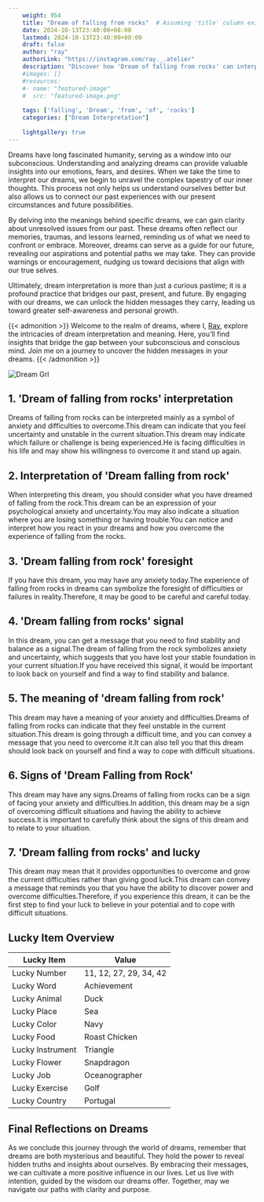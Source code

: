 ```yaml
---
    weight: 954
    title: "Dream of falling from rocks"  # Assuming 'title' column exists
    date: 2024-10-13T23:40:00+08:00
    lastmod: 2024-10-13T23:40:00+08:00
    draft: false
    author: "ray"
    authorLink: "https://instagram.com/ray._.atelier"
    description: "Discover how 'Dream of falling from rocks' can interpret your future and uncover its significant meanings in your life."
    #images: []
    #resources:
    #- name: "featured-image"
    #  src: "featured-image.png"
    
    tags: ['falling', 'Dream', 'from', 'of', 'rocks']
    categories: ["Dream Interpretation"]
    
    lightgallery: true
---
```

    
Dreams have long fascinated humanity, serving as a window into our subconscious. Understanding and analyzing dreams can provide valuable insights into our emotions, fears, and desires. When we take the time to interpret our dreams, we begin to unravel the complex tapestry of our inner thoughts. This process not only helps us understand ourselves better but also allows us to connect our past experiences with our present circumstances and future possibilities.

By delving into the meanings behind specific dreams, we can gain clarity about unresolved issues from our past. These dreams often reflect our memories, traumas, and lessons learned, reminding us of what we need to confront or embrace. Moreover, dreams can serve as a guide for our future, revealing our aspirations and potential paths we may take. They can provide warnings or encouragement, nudging us toward decisions that align with our true selves.

Ultimately, dream interpretation is more than just a curious pastime; it is a profound practice that bridges our past, present, and future. By engaging with our dreams, we can unlock the hidden messages they carry, leading us toward greater self-awareness and personal growth.

{{< admonition >}}
Welcome to the realm of dreams, where I, [Ray](https://instagram.com/ray._.atelier), explore the intricacies of dream interpretation and meaning. Here, you’ll find insights that bridge the gap between your subconscious and conscious mind. Join me on a journey to uncover the hidden messages in your dreams.
{{< /admonition >}}

![Dream Grl](https://cdn.pixabay.com/photo/2017/11/02/03/35/gothic-2910057_1280.jpg "Dream Grl")

## 1. 'Dream of falling from rocks' interpretation
Dreams of falling from rocks can be interpreted mainly as a symbol of anxiety and difficulties to overcome.This dream can indicate that you feel uncertainty and unstable in the current situation.This dream may indicate which failure or challenge is being experienced.He is facing difficulties in his life and may show his willingness to overcome it and stand up again.

## 2. Interpretation of 'Dream falling from rock'
When interpreting this dream, you should consider what you have dreamed of falling from the rock.This dream can be an expression of your psychological anxiety and uncertainty.You may also indicate a situation where you are losing something or having trouble.You can notice and interpret how you react in your dreams and how you overcome the experience of falling from the rocks.

## 3. 'Dream falling from rock' foresight
If you have this dream, you may have any anxiety today.The experience of falling from rocks in dreams can symbolize the foresight of difficulties or failures in reality.Therefore, it may be good to be careful and careful today.

## 4. 'Dream falling from rocks' signal
In this dream, you can get a message that you need to find stability and balance as a signal.The dream of falling from the rock symbolizes anxiety and uncertainty, which suggests that you have lost your stable foundation in your current situation.If you have received this signal, it would be important to look back on yourself and find a way to find stability and balance.

## 5. The meaning of 'dream falling from rock'
This dream may have a meaning of your anxiety and difficulties.Dreams of falling from rocks can indicate that they feel unstable in the current situation.This dream is going through a difficult time, and you can convey a message that you need to overcome it.It can also tell you that this dream should look back on yourself and find a way to cope with difficult situations.

## 6. Signs of 'Dream Falling from Rock'
This dream may have any signs.Dreams of falling from rocks can be a sign of facing your anxiety and difficulties.In addition, this dream may be a sign of overcoming difficult situations and having the ability to achieve success.It is important to carefully think about the signs of this dream and to relate to your situation.

## 7. 'Dream falling from rocks' and lucky
This dream may mean that it provides opportunities to overcome and grow the current difficulties rather than giving good luck.This dream can convey a message that reminds you that you have the ability to discover power and overcome difficulties.Therefore, if you experience this dream, it can be the first step to find your luck to believe in your potential and to cope with difficult situations.

## Lucky Item Overview
| Lucky Item          | Value              |
|---------------|--------------------|
| Lucky Number        | 11, 12, 27, 29, 34, 42  |
| Lucky Word          | Achievement |
| Lucky Animal        | Duck |
| Lucky Place         | Sea     |
| Lucky Color         | Navy     |
| Lucky Food          | Roast Chicken      |
| Lucky Instrument    | Triangle |
| Lucky Flower        | Snapdragon    |
| Lucky Job           | Oceanographer       |
| Lucky Exercise      | Golf  |
| Lucky Country       | Portugal    |


##  Final Reflections on Dreams

As we conclude this journey through the world of dreams, remember that dreams are both mysterious and beautiful. They hold the power to reveal hidden truths and insights about ourselves. By embracing their messages, we can cultivate a more positive influence in our lives. Let us live with intention, guided by the wisdom our dreams offer. Together, may we navigate our paths with clarity and purpose.
